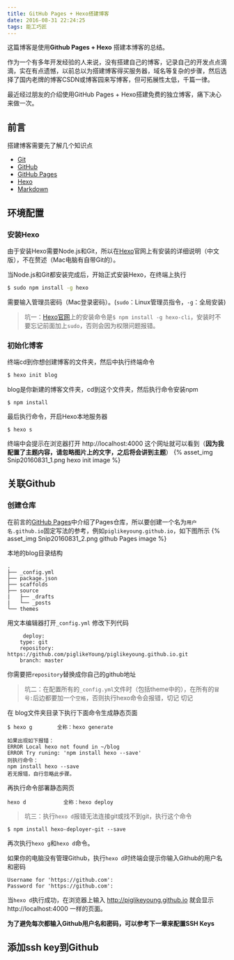 ```yaml
---
title: GitHub Pages + Hexo搭建博客
date: 2016-08-31 22:24:25
tags: 能工巧匠
---
```


这篇博客是使用**Github Pages + Hexo** 搭建本博客的总结。

作为一个有多年开发经验的人来说，没有搭建自己的博客，记录自己的开发点点滴滴，实在有点遗憾，以前总以为搭建博客得买服务器，域名等复杂的步骤，然后选择了国内老牌的博客CSDN或博客园来写博客，但可拓展性太低，千篇一律。

最近经过朋友的介绍使用GitHub Pages + Hexo搭建免费的独立博客，痛下决心来做一次。

## 前言
搭建博客需要先了解几个知识点
* [Git](https://git-scm.com/book/zh/v2)
* [GitHub](https://github.com/)
* [GitHub Pages](https://pages.github.com/)
* [Hexo](https://hexo.io/zh-cn/)
* [Markdown](http://www.appinn.com/markdown/#overview)

## 环境配置
### 安装Hexo
由于安装Hexo需要Node.js和Git，所以在[Hexo](https://hexo.io/zh-cn/)官网上有安装的详细说明（中文版），不在赘述（Mac电脑有自带Git的）。

当Node.js和Git都安装完成后，开始正式安装Hexo，在终端上执行
``` bash
$ sudo npm install -g hexo
```
需要输入管理员密码（Mac登录密码）。(`sudo`：Linux管理员指令，`-g`：全局安装)
> 坑一：[Hexo官网](https://hexo.io/zh-cn/)上的安装命令是`$ npm install -g hexo-cli`，安装时不要忘记前面加上`sudo`，否则会因为权限问题报错。

### 初始化博客
终端cd到你想创建博客的文件夹，然后中执行终端命令
```bash
$ hexo init blog
```
blog是你新建的博客文件夹，cd到这个文件夹，然后执行命令安装npm

```
$ npm install
```
最后执行命令，开启Hexo本地服务器

```
$ hexo s
```
终端中会提示在浏览器打开 http://localhost:4000 这个网址就可以看到（**因为我配置了主题内容，请忽略图片上的文字，之后将会讲到主题**）
{% asset_img Snip20160831_1.png hexo init image %}

## 关联Github
### 创建仓库
在前言的[GitHub Pages](https://pages.github.com/)中介绍了Pages仓库，所以要创建一个名为`用户名.github.io`固定写法的参考，例如`piglikeyoung.github.io`，如下图所示
{% asset_img Snip20160831_2.png github Pages image %}

本地的blog目录结构

```
.
├── _config.yml
├── package.json
├── scaffolds
├── source
|   ├── _drafts
|   └── _posts
└── themes
```

用文本编辑器打开`_config.yml`
修改下列代码

```
	 deploy:
    type: git
    repository: https://github.com/piglikeYoung/piglikeyoung.github.io.git
    branch: master
```
你需要把`repository`替换成你自己的github地址
> 坑二：在配置所有的`_config.yml`文件时（包括theme中的），在所有的`冒号:`后边都要加一个`空格`，否则执行hexo命令会报错，切记 切记

在 blog文件夹目录下执行下面命令生成静态页面
```
$ hexo g        全称：hexo generate
```

```
如果出现如下报错：
ERROR Local hexo not found in ~/blog
ERROR Try runing: 'npm install hexo --save'
则执行命令：
npm install hexo --save
若无报错，自行忽略此步骤。
```
再执行命令部署静态网页
```
hexo d            全称：hexo deploy
```
> 坑三：执行`hexo d`报错无法连接git或找不到git，执行这个命令 
```
$ npm install hexo-deployer-git --save
```

再次执行`hexo g`和`hexo d`命令。

如果你的电脑没有管理Github，执行`hexo d`时终端会提示你输入Github的用户名和密码

```
Username for 'https://github.com':
Password for 'https://github.com':
```
当`hexo d`执行成功，在浏览器上输入 http://piglikeyoung.github.io 就会显示 http://localhost:4000 一样的页面。

**为了避免每次都输入Github用户名和密码，可以参考下一章来配置SSH Keys**

## 添加ssh key到Github

